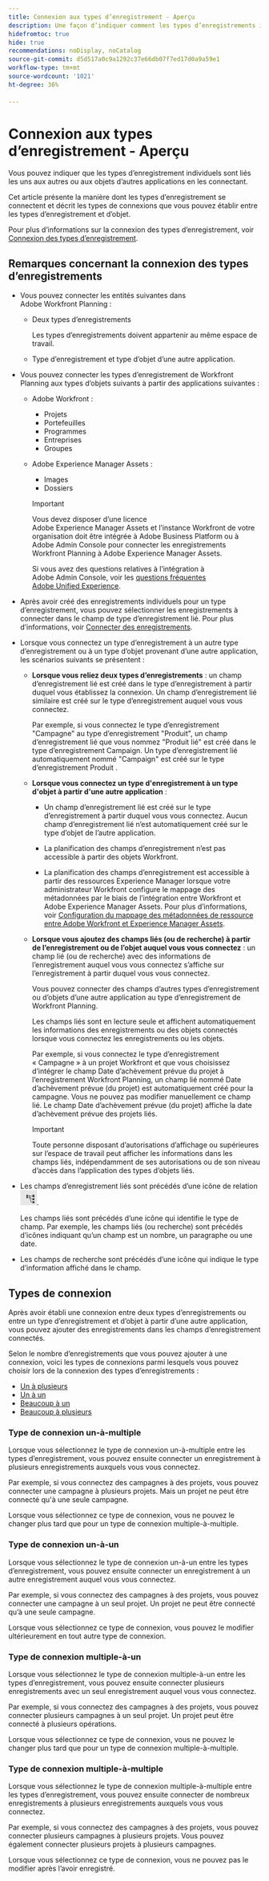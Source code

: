 ```yaml
---
title: Connexion aux types d’enregistrement - Aperçu
description: Une façon d’indiquer comment les types d’enregistrements individuels sont associés les uns aux autres consiste à les connecter. En outre, vous pouvez connecter les types d’enregistrements Adobe Workfront Planning aux types d’objets d’autres applications afin d’améliorer l’expérience de vos utilisateurs et utilisatrices et de garder leur attention sur une seule application.
hidefromtoc: true
hide: true
recommendations: noDisplay, noCatalog
source-git-commit: d5d517a0c9a1292c37e66db07f7ed17d0a9a59e1
workflow-type: tm+mt
source-wordcount: '1021'
ht-degree: 36%

---
```



<!--update metadata at GA-->
<!--add mini TOC when live, already added to big TOC to get the link-->

# Connexion aux types d’enregistrement - Aperçu

<!--REMOVE THE CONTENT BELOW FROM THE "CONNECT RECORD TYPES" ARTICLE WHEN YOU TURN THIS ARTICLE LIVE- THIS IS THE SAME CONTENT AS THERE, DUPLICATED-->

Vous pouvez indiquer que les types d’enregistrement individuels sont liés les uns aux autres ou aux objets d’autres applications en les connectant.

Cet article présente la manière dont les types d’enregistrement se connectent et décrit les types de connexions que vous pouvez établir entre les types d’enregistrement et d’objet.

Pour plus d’informations sur la connexion des types d’enregistrement, voir [Connexion des types d’enregistrement](/help/quicksilver/planning/architecture/connect-record-types.md).

## Remarques concernant la connexion des types d’enregistrements

* Vous pouvez connecter les entités suivantes dans Adobe Workfront Planning :

   * Deux types d’enregistrements

     Les types d’enregistrements doivent appartenir au même espace de travail.
   * Type d’enregistrement et type d’objet d’une autre application.

* Vous pouvez connecter les types d’enregistrement de Workfront Planning aux types d’objets suivants à partir des applications suivantes :

   * Adobe Workfront :

      * Projets
      * Portefeuilles
      * Programmes
      * Entreprises
      * Groupes

   * Adobe Experience Manager Assets :

      * Images
      * Dossiers

     >[!IMPORTANT]
     >
     >Vous devez disposer d’une licence Adobe Experience Manager Assets et l’instance Workfront de votre organisation doit être intégrée à Adobe Business Platform ou à Adobe Admin Console pour connecter les enregistrements Workfront Planning à Adobe Experience Manager Assets.
     >
     >Si vous avez des questions relatives à l’intégration à Adobe Admin Console, voir les [questions fréquentes Adobe Unified Experience](/help/quicksilver/workfront-basics/navigate-workfront/workfront-navigation/unified-experience-faq.md).

* Après avoir créé des enregistrements individuels pour un type d’enregistrement, vous pouvez sélectionner les enregistrements à connecter dans le champ de type d’enregistrement lié. Pour plus d’informations, voir [Connecter des enregistrements](/help/quicksilver/planning/records/connect-records.md).

* Lorsque vous connectez un type d’enregistrement à un autre type d’enregistrement ou à un type d’objet provenant d’une autre application, les scénarios suivants se présentent :

   * **Lorsque vous reliez deux types d’enregistrements** : un champ d’enregistrement lié est créé dans le type d’enregistrement à partir duquel vous établissez la connexion. Un champ d’enregistrement lié similaire est créé sur le type d’enregistrement auquel vous vous connectez.

     Par exemple, si vous connectez le type d’enregistrement &quot;Campagne&quot; au type d’enregistrement &quot;Produit&quot;, un champ d’enregistrement lié que vous nommez &quot;Produit lié&quot; est créé dans le type d’enregistrement Campaign. Un type d’enregistrement lié automatiquement nommé &quot;Campaign&quot; est créé sur le type d’enregistrement Produit .

   * **Lorsque vous connectez un type d&#39;enregistrement à un type d&#39;objet à partir d&#39;une autre application** :

      * Un champ d’enregistrement lié est créé sur le type d’enregistrement à partir duquel vous vous connectez. Aucun champ d’enregistrement lié n’est automatiquement créé sur le type d’objet de l’autre application.

      * La planification des champs d’enregistrement n’est pas accessible à partir des objets Workfront.
      * La planification des champs d’enregistrement est accessible à partir des ressources Experience Manager lorsque votre administrateur Workfront configure le mappage des métadonnées par le biais de l’intégration entre Workfront et Adobe Experience Manager Assets. Pour plus d’informations, voir [Configuration du mappage des métadonnées de ressource entre Adobe Workfront et Experience Manager Assets](https://experienceleague.adobe.com/docs/experience-manager-cloud-service/content/assets/integrations/configure-asset-metadata-mapping.html?lang=fr).

   * **Lorsque vous ajoutez des champs liés (ou de recherche) à partir de l’enregistrement ou de l’objet auquel vous vous connectez** : un champ lié (ou de recherche) avec des informations de l’enregistrement auquel vous vous connectez s’affiche sur l’enregistrement à partir duquel vous vous connectez.

     Vous pouvez connecter des champs d’autres types d’enregistrement ou d’objets d’une autre application au type d’enregistrement de Workfront Planning.

     Les champs liés sont en lecture seule et affichent automatiquement les informations des enregistrements ou des objets connectés lorsque vous connectez les enregistrements ou les objets.

     Par exemple, si vous connectez le type d’enregistrement « Campagne » à un projet Workfront et que vous choisissez d’intégrer le champ Date d’achèvement prévue du projet à l’enregistrement Workfront Planning, un champ lié nommé Date d’achèvement prévue (du projet) est automatiquement créé pour la campagne. Vous ne pouvez pas modifier manuellement ce champ lié. Le champ Date d’achèvement prévue (du projet) affiche la date d’achèvement prévue des projets liés.

     >[!IMPORTANT]
     >
     >Toute personne disposant d’autorisations d’affichage ou supérieures sur l’espace de travail peut afficher les informations dans les champs liés, indépendamment de ses autorisations ou de son niveau d’accès dans l’application des types d’objets liés.

* Les champs d’enregistrement liés sont précédés d’une icône de relation ![](assets/relationship-field-icon.png).

  Les champs liés sont précédés d’une icône qui identifie le type de champ. Par exemple, les champs liés (ou recherche) sont précédés d’icônes indiquant qu’un champ est un nombre, un paragraphe ou une date.

* Les champs de recherche sont précédés d’une icône qui indique le type d’information affiché dans le champ.

## Types de connexion

Après avoir établi une connexion entre deux types d’enregistrements ou entre un type d’enregistrement et d’objet à partir d’une autre application, vous pouvez ajouter des enregistrements dans les champs d’enregistrement connectés.

Selon le nombre d’enregistrements que vous pouvez ajouter à une connexion, voici les types de connexions parmi lesquels vous pouvez choisir lors de la connexion des types d’enregistrements :

* [Un à plusieurs](#one-to-many-connection-type)
* [Un à un](#many-to-one-connection-type)
* [Beaucoup à un](#many-to-one-connection-type)
* [Beaucoup à plusieurs](#many-to-many-connection-type)

<!-- add screen shots for each type of connection below-->

### Type de connexion un-à-multiple

Lorsque vous sélectionnez le type de connexion un-à-multiple entre les types d’enregistrement, vous pouvez ensuite connecter un enregistrement à plusieurs enregistrements auxquels vous vous connectez.

Par exemple, si vous connectez des campagnes à des projets, vous pouvez connecter une campagne à plusieurs projets. Mais un projet ne peut être connecté qu&#39;à une seule campagne.

Lorsque vous sélectionnez ce type de connexion, vous ne pouvez le changer plus tard que pour un type de connexion multiple-à-multiple.

### Type de connexion un-à-un

Lorsque vous sélectionnez le type de connexion un-à-un entre les types d’enregistrement, vous pouvez ensuite connecter un enregistrement à un autre enregistrement auquel vous vous connectez.

Par exemple, si vous connectez des campagnes à des projets, vous pouvez connecter une campagne à un seul projet. Un projet ne peut être connecté qu’à une seule campagne.

Lorsque vous sélectionnez ce type de connexion, vous pouvez le modifier ultérieurement en tout autre type de connexion.

### Type de connexion multiple-à-un

Lorsque vous sélectionnez le type de connexion multiple-à-un entre les types d’enregistrement, vous pouvez ensuite connecter plusieurs enregistrements avec un seul enregistrement auquel vous vous connectez.

Par exemple, si vous connectez des campagnes à des projets, vous pouvez connecter plusieurs campagnes à un seul projet. Un projet peut être connecté à plusieurs opérations.

Lorsque vous sélectionnez ce type de connexion, vous ne pouvez le changer plus tard que pour un type de connexion multiple-à-multiple.

### Type de connexion multiple-à-multiple

Lorsque vous sélectionnez le type de connexion multiple-à-multiple entre les types d’enregistrement, vous pouvez ensuite connecter de nombreux enregistrements à plusieurs enregistrements auxquels vous vous connectez.

Par exemple, si vous connectez des campagnes à des projets, vous pouvez connecter plusieurs campagnes à plusieurs projets. Vous pouvez également connecter plusieurs projets à plusieurs campagnes.

Lorsque vous sélectionnez ce type de connexion, vous ne pouvez pas le modifier après l’avoir enregistré.
